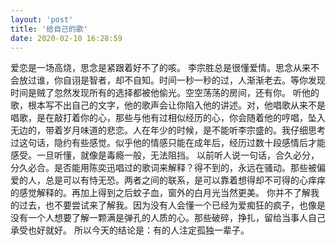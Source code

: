 ```yaml
---
layout: 'post'
title: '给自己的歌'
date: 2020-02-10 16:28:59
---
```


爱恋是一场高烧，思念是紧跟着好不了的咳。
李宗胜总是很懂爱情。思念从来不会放过谁，你自诩是智者，却不自知。时间一秒一秒的过，人渐渐老去。等你发现时间是贼了忽然发现所有的选择都被他偷光。空空荡荡的房间，还有你。
听他的歌，根本写不出自己的文字，他的歌声会让你陷入他的讲述。对，他唱歌从来不是唱歌，是在敲打着你的心，那些与他有过相似经历的心，你会随着他的哼唱，坠入无边的，带着岁月味道的悲恋。人在年少的时候，是不能听李宗盛的。我仔细思考过这句话，隐约有些感觉。似乎他的情感只能在成年后，经历过数十段感情后才能感受。一旦听懂，就像是毒瘾一般，无法阻挡。
以前听人说一句话，合久必分，分久必合。是否能用陈奕迅唱过的歌词来解释？得不到的，永远在骚动。那些被偏爱的人，总是可以有恃无恐。两者之间的联系，是可以靠着想得却不可得的心痒痒的感觉解释的。再加上得到之后蚊子血，窗外的白月光当然更美。
你并不了解我的过去，也不要尝试来了解我。因为没有人会懂一个已经为爱痴狂的疯子，也像是没有一个人想要了解一颗满是弹孔的人质的心。那些破碎，挣扎，留给当事人自己承受也好就好。
所以今天的结论是：有的人注定孤独一辈子。
